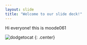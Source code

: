 ```yaml
---
layout: slide
title: "Welcome to our slide deck!"
---
```


Hi everyone! this is moode061

![dodgetocat](https://octodex.github.com/images/dodgetocat_v2.png)
{: .center}

